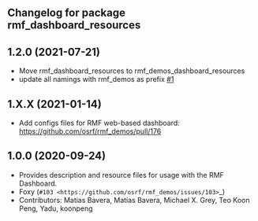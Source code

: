 ## Changelog for package rmf_dashboard_resources

1.2.0 (2021-07-21)
------------------
* Move rmf_dashboard_resources to rmf_demos_dashboard_resources
* update all namings with rmf_demos as prefix [#1](https://github.com/open-rmf/rmf_demos/pull/1)

1.X.X (2021-01-14)
------------------
* Add configs files for RMF web-based dashboard: https://github.com/osrf/rmf_demos/pull/176

1.0.0 (2020-09-24)
------------------
* Provides description and resource files for usage with the RMF Dashboard. 
* Foxy (`#103 <https://github.com/osrf/rmf_demos/issues/103>`_)
* Contributors: Matias Bavera, Matías Bavera, Michael X. Grey, Teo Koon Peng, Yadu, koonpeng
